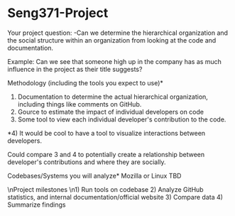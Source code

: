 # Seng371-Project

Your project question:
-Can we determine the hierarchical organization and the social structure within an organization from looking at the code and documentation.

Example: Can we see that someone high up in the company has as much influence in the project as their title suggests? 


Methodology (including the tools you expect to use)*
1) Documentation to determine the actual hierarchical organization, including things like comments on GitHub.
2) Gource to estimate the impact of individual developers on code 
3) Some tool to view each individual developer's contribution to the code. 

*4) It would be cool to have a tool to visualize interactions between developers.

Could compare 3 and 4 to potentially create a relationship between developer's contributions and where they are socially.

Codebases/Systems you will analyze*
Mozilla or Linux TBD

\nProject milestones
\n1) Run tools on codebase
2) Analyze GitHub statistics, and internal documentation/official website
3) Compare data
4) Summarize findings

